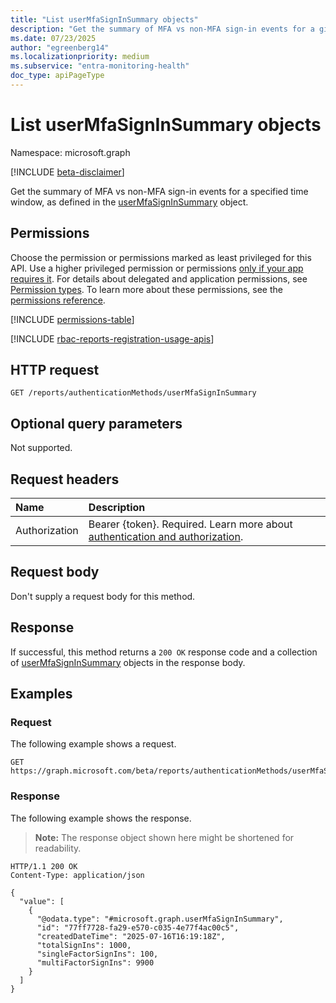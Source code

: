 ```yaml
---
title: "List userMfaSignInSummary objects"
description: "Get the summary of MFA vs non-MFA sign-in events for a given window of time."
ms.date: 07/23/2025
author: "egreenberg14"
ms.localizationpriority: medium
ms.subservice: "entra-monitoring-health"
doc_type: apiPageType
---
```


# List userMfaSignInSummary objects

Namespace: microsoft.graph

[!INCLUDE [beta-disclaimer](../../includes/beta-disclaimer.md)]

Get the summary of MFA vs non-MFA sign-in events for a specified time window, as defined in the [userMfaSignInSummary](../resources/usermfasigninsummary.md) object.

## Permissions

Choose the permission or permissions marked as least privileged for this API. Use a higher privileged permission or permissions [only if your app requires it](/graph/permissions-overview#best-practices-for-using-microsoft-graph-permissions). For details about delegated and application permissions, see [Permission types](/graph/permissions-overview#permission-types). To learn more about these permissions, see the [permissions reference](/graph/permissions-reference).

<!-- {
  "blockType": "permissions",
  "name": "authenticationmethodsroot-list-usermfasigninsummary-permissions"
}
-->
[!INCLUDE [permissions-table](../includes/permissions/authenticationmethodsroot-list-usermfasigninsummary-permissions.md)]

[!INCLUDE [rbac-reports-registration-usage-apis](../includes/rbac-for-apis/rbac-reports-registration-usage-apis.md)]

## HTTP request

<!-- {
  "blockType": "ignored"
}
-->
``` http
GET /reports/authenticationMethods/userMfaSignInSummary
```

## Optional query parameters

Not supported.

## Request headers

|Name|Description|
|:---|:---|
|Authorization|Bearer {token}. Required. Learn more about [authentication and authorization](/graph/auth/auth-concepts).|

## Request body

Don't supply a request body for this method.

## Response

If successful, this method returns a `200 OK` response code and a collection of [userMfaSignInSummary](../resources/usermfasigninsummary.md) objects in the response body.

## Examples

### Request

The following example shows a request.
<!-- {
  "blockType": "request",
  "name": "list_usermfasigninsummary"
}
-->
``` http
GET https://graph.microsoft.com/beta/reports/authenticationMethods/userMfaSignInSummary
```


### Response

The following example shows the response.
>**Note:** The response object shown here might be shortened for readability.
<!-- {
  "blockType": "response",
  "truncated": true,
  "@odata.type": "microsoft.graph.userMfaSignInSummary"
}
-->
``` http
HTTP/1.1 200 OK
Content-Type: application/json

{
  "value": [
    {
      "@odata.type": "#microsoft.graph.userMfaSignInSummary",
      "id": "77ff7728-fa29-e570-c035-4e77f4ac00c5",
      "createdDateTime": "2025-07-16T16:19:18Z",
      "totalSignIns": 1000,
      "singleFactorSignIns": 100,
      "multiFactorSignIns": 9900
    }
  ]
}
```

